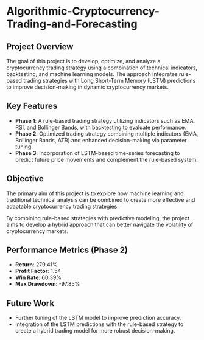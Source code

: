 # Algorithmic-Cryptocurrency-Trading-and-Forecasting
## Project Overview

The goal of this project is to develop, optimize, and analyze a cryptocurrency trading strategy using a combination of technical indicators, backtesting, and machine learning models. The approach integrates rule-based trading strategies with Long Short-Term Memory (LSTM) predictions to improve decision-making in dynamic cryptocurrency markets.

## Key Features

- **Phase 1**: A rule-based trading strategy utilizing indicators such as EMA, RSI, and Bollinger Bands, with backtesting to evaluate performance.
- **Phase 2**: Optimized trading strategy combining multiple indicators (EMA, Bollinger Bands, ATR) and enhanced decision-making via parameter tuning.
- **Phase 3**: Incorporation of LSTM-based time-series forecasting to predict future price movements and complement the rule-based system.

## Objective

The primary aim of this project is to explore how machine learning and traditional technical analysis can be combined to create more effective and adaptable cryptocurrency trading strategies. 

By combining rule-based strategies with predictive modeling, the project aims to develop a hybrid approach that can better navigate the volatility of cryptocurrency markets.

## Performance Metrics (Phase 2)

- **Return**: 279.41%
- **Profit Factor**: 1.54
- **Win Rate**: 60.39%
- **Max Drawdown**: -97.85%

## Future Work

- Further tuning of the LSTM model to improve prediction accuracy.
- Integration of the LSTM predictions with the rule-based strategy to create a hybrid trading model for more robust decision-making.
